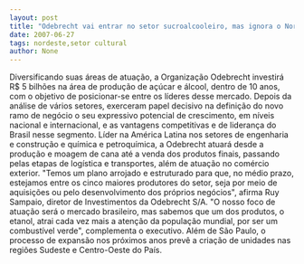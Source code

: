 ```yaml
---
layout: post
title: "Odebrecht vai entrar no setor sucroalcooleiro, mas ignora o Nordeste "
date: 2007-06-27
tags: nordeste,setor cultural
author: None
---
```

Diversificando suas &aacute;reas de atua&ccedil;&atilde;o, a Organiza&ccedil;&atilde;o Odebrecht investir&aacute; R$ 5 bilh&otilde;es na &aacute;rea de produ&ccedil;&atilde;o de a&ccedil;&uacute;car e &aacute;lcool, dentro de 10 anos, com o objetivo de posicionar-se entre os l&iacute;deres desse mercado. Depois da an&aacute;lise de v&aacute;rios setores, exerceram papel decisivo na defini&ccedil;&atilde;o do novo ramo de neg&oacute;cio o seu expressivo potencial de crescimento, em n&iacute;veis nacional e internacional, e as vantagens competitivas e de lideran&ccedil;a do Brasil nesse segmento. 
L&iacute;der na Am&eacute;rica Latina nos setores de engenharia e constru&ccedil;&atilde;o e qu&iacute;mica e petroqu&iacute;mica, a Odebrecht atuar&aacute; desde a produ&ccedil;&atilde;o e moagem de cana at&eacute; a venda dos produtos finais, passando pelas etapas de log&iacute;stica e transportes, al&eacute;m de atua&ccedil;&atilde;o no com&eacute;rcio exterior. 
&quot;Temos um plano arrojado e estruturado para que, no m&eacute;dio prazo, estejamos entre os cinco maiores produtores do setor, seja por meio de aquisi&ccedil;&otilde;es ou pelo desenvolvimento dos pr&oacute;prios neg&oacute;cios&quot;, afirma Ruy Sampaio, diretor de Investimentos da Odebrecht S/A. &quot;O nosso foco de atua&ccedil;&atilde;o ser&aacute; o mercado brasileiro, mas sabemos que um dos produtos, o etanol, atrai cada vez mais a aten&ccedil;&atilde;o da popula&ccedil;&atilde;o mundial, por ser um combust&iacute;vel verde&quot;, complementa o executivo.
Al&eacute;m de S&atilde;o Paulo, o processo de expans&atilde;o nos pr&oacute;ximos anos prev&ecirc; a cria&ccedil;&atilde;o de unidades nas regi&otilde;es Sudeste e Centro-Oeste do Pa&iacute;s.  